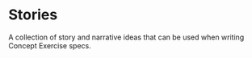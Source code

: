 # Stories

A collection of story and narrative ideas that can be used when writing Concept Exercise specs.
